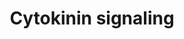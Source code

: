---
annotations:
- id: PW:0000465
  parent: signaling pathway
  type: Pathway Ontology
  value: hormone signaling pathway
authors:
- Pjaiswal
- Susan
- Egonw
- MaintBot
- Mkutmon
- Finterly
description: Cytokinin signaling pathway starts from receiving of the ligand (cytokinin)
  by the cytokinin receptors (a dimer), followed by a phosphate relay by acceptor
  and donor domains of the receptors and then the histidine phosphotransmitters (HPs).
  HPs activate the type-A and type-B Arabidopsis response regulators (ARRs) to initiate
  the downstream events in cytokinin mediated response. Caesar et al (2011) show receptor
  location in the endoplasmic reticulum membrane, though all the classical models
  show them on plasma membrane.  Paralogs from the A. thaliana genome for AHKs, AHPs,
  Type-A and Type-B ARRs were added as group members (not as members of complex) on
  the pathway diagram.
last-edited: 2021-05-31
organisms:
- Arabidopsis thaliana
redirect_from:
- /index.php/Pathway:WP2944
- /instance/WP2944
- /instance/WP2944_r118618
revision: r118618
schema-jsonld:
- '@context': https://schema.org/
  '@id': https://wikipathways.github.io/pathways/WP2944.html
  '@type': Dataset
  creator:
    '@type': Organization
    name: WikiPathways
  description: Cytokinin signaling pathway starts from receiving of the ligand (cytokinin)
    by the cytokinin receptors (a dimer), followed by a phosphate relay by acceptor
    and donor domains of the receptors and then the histidine phosphotransmitters
    (HPs). HPs activate the type-A and type-B Arabidopsis response regulators (ARRs)
    to initiate the downstream events in cytokinin mediated response. Caesar et al
    (2011) show receptor location in the endoplasmic reticulum membrane, though all
    the classical models show them on plasma membrane.  Paralogs from the A. thaliana
    genome for AHKs, AHPs, Type-A and Type-B ARRs were added as group members (not
    as members of complex) on the pathway diagram.
  keywords:
  - AHK1
  - AHK2
  - AHK3
  - AHK4
  - AHK5
  - AHP-Like
  - AHP1
  - AHP2
  - AHP3
  - AHP4
  - AHP5
  - AHP6
  - ARR1
  - ARR10
  - ARR11
  - ARR12
  - ARR13
  - ARR14
  - ARR15
  - ARR16
  - ARR17
  - ARR18
  - ARR19
  - ARR2
  - ARR20
  - ARR21
  - ARR3
  - ARR4
  - ARR5
  - ARR6
  - ARR7
  - ARR8
  - ARR9
  - Asp(D)
  - Cytokinin
  - His(H)
  license: CC0
  name: Cytokinin signaling
seo: CreativeWork
title: Cytokinin signaling
wpid: WP2944
---